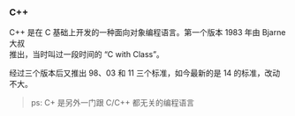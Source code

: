 ### C++

C++ 是在 C 基础上开发的一种面向对象编程语言。第一个版本 1983 年由 Bjarne 大叔  
推出，当时叫过一段时间的 “C with Class”。

经过三个版本后又推出 98、03 和 11 三个标准，如今最新的是 14 的标准，改动不大。

> ps: C+ 是另外一门跟 C/C++ 都无关的编程语言

